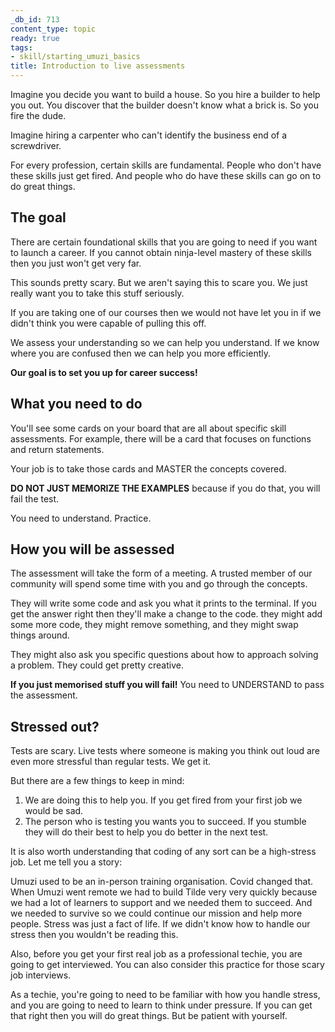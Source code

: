 ```yaml
---
_db_id: 713
content_type: topic
ready: true
tags:
- skill/starting_umuzi_basics
title: Introduction to live assessments
---
```


Imagine you decide you want to build a house. So you hire a builder to help you out. You discover that the builder doesn't know what a brick is. So you fire the dude.

Imagine hiring a carpenter who can't identify the business end of a screwdriver.

For every profession, certain skills are fundamental. People who don't have these skills just get fired.
And people who do have these skills can go on to do great things.

## The goal

There are certain foundational skills that you are going to need if you want to launch a career. If you cannot obtain ninja-level mastery of these skills then you just won't get very far.

This sounds pretty scary. But we aren't saying this to scare you. We just really want you to take this stuff seriously.

If you are taking one of our courses then we would not have let you in if we didn't think you were capable of pulling this off.

We assess your understanding so we can help you understand. If we know where you are confused then we can help you more efficiently.

**Our goal is to set you up for career success!**

## What you need to do

You'll see some cards on your board that are all about specific skill assessments. For example, there will be a card that focuses on functions and return statements.

Your job is to take those cards and MASTER the concepts covered.

**DO NOT JUST MEMORIZE THE EXAMPLES** because if you do that, you will fail the test.

You need to understand. Practice.

## How you will be assessed

The assessment will take the form of a meeting. A trusted member of our community will spend some time with you and go through the concepts.

They will write some code and ask you what it prints to the terminal. If you get the answer right then they'll make a change to the code. they might add some more code, they might remove something, and they might swap things around.

They might also ask you specific questions about how to approach solving a problem. They could get pretty creative.

**If you just memorised stuff you will fail!** You need to UNDERSTAND to pass the assessment.
## Stressed out?

Tests are scary. Live tests where someone is making you think out loud are even more stressful than regular tests. We get it.

But there are a few things to keep in mind:

1. We are doing this to help you. If you get fired from your first job we would be sad.
2. The person who is testing you wants you to succeed. If you stumble they will do their best to help you do better in the next test.

It is also worth understanding that coding of any sort can be a high-stress job. Let me tell you a story:

Umuzi used to be an in-person training organisation. Covid changed that. When Umuzi went remote we had to build Tilde very very quickly because we had a lot of learners to support and we needed them to succeed. And we needed to survive so we could continue our mission and help more people. Stress was just a fact of life. If we didn't know how to handle our stress then you wouldn't be reading this.

Also, before you get your first real job as a professional techie, you are going to get interviewed. You can also consider this practice for those scary job interviews.

As a techie, you're going to need to be familiar with how you handle stress, and you are going to need to learn to think under pressure. If you can get that right then you will do great things. But be patient with yourself.